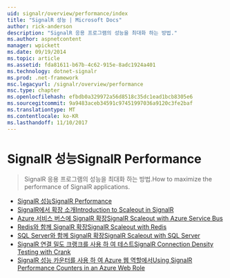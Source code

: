 ```yaml
---
uid: signalr/overview/performance/index
title: "SignalR 성능 | Microsoft Docs"
author: rick-anderson
description: "SignalR 응용 프로그램의 성능을 최대화 하는 방법."
ms.author: aspnetcontent
manager: wpickett
ms.date: 09/19/2014
ms.topic: article
ms.assetid: fda81611-b67b-4c62-915e-8adc1924a401
ms.technology: dotnet-signalr
ms.prod: .net-framework
msc.legacyurl: /signalr/overview/performance
msc.type: chapter
ms.openlocfilehash: efbdb0a329972a56d8518c35dc1ead1bcb8305e6
ms.sourcegitcommit: 9a9483aceb34591c97451997036a9120c3fe2baf
ms.translationtype: MT
ms.contentlocale: ko-KR
ms.lasthandoff: 11/10/2017
---
```

<a name="signalr-performance"></a><span data-ttu-id="2b2a0-103">SignalR 성능</span><span class="sxs-lookup"><span data-stu-id="2b2a0-103">SignalR Performance</span></span>
====================
> <span data-ttu-id="2b2a0-104">SignalR 응용 프로그램의 성능을 최대화 하는 방법.</span><span class="sxs-lookup"><span data-stu-id="2b2a0-104">How to maximize the performance of SignalR applications.</span></span>


- [<span data-ttu-id="2b2a0-105">SignalR 성능</span><span class="sxs-lookup"><span data-stu-id="2b2a0-105">SignalR Performance</span></span>](signalr-performance.md)
- [<span data-ttu-id="2b2a0-106">SignalR에서 확장 소개</span><span class="sxs-lookup"><span data-stu-id="2b2a0-106">Introduction to Scaleout in SignalR</span></span>](scaleout-in-signalr.md)
- [<span data-ttu-id="2b2a0-107">Azure 서비스 버스에 SignalR 확장</span><span class="sxs-lookup"><span data-stu-id="2b2a0-107">SignalR Scaleout with Azure Service Bus</span></span>](scaleout-with-windows-azure-service-bus.md)
- [<span data-ttu-id="2b2a0-108">Redis와 함께 SignalR 확장</span><span class="sxs-lookup"><span data-stu-id="2b2a0-108">SignalR Scaleout with Redis</span></span>](scaleout-with-redis.md)
- [<span data-ttu-id="2b2a0-109">SQL Server와 함께 SignalR 확장</span><span class="sxs-lookup"><span data-stu-id="2b2a0-109">SignalR Scaleout with SQL Server</span></span>](scaleout-with-sql-server.md)
- [<span data-ttu-id="2b2a0-110">SignalR 연결 밀도 크랭크를 사용 하 여 테스트</span><span class="sxs-lookup"><span data-stu-id="2b2a0-110">SignalR Connection Density Testing with Crank</span></span>](signalr-connection-density-testing-with-crank.md)
- [<span data-ttu-id="2b2a0-111">SignalR 성능 카운터를 사용 하 여 Azure 웹 역할에서</span><span class="sxs-lookup"><span data-stu-id="2b2a0-111">Using SignalR Performance Counters in an Azure Web Role</span></span>](using-signalr-performance-counters-in-an-azure-web-role.md)

